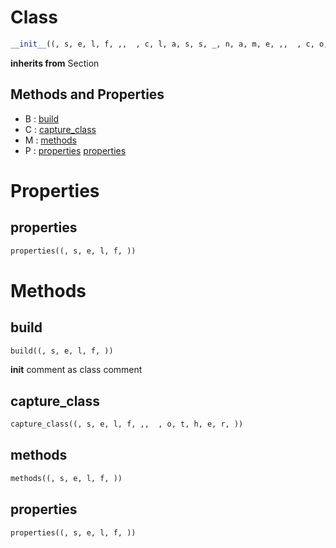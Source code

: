 # Class



``` python
__init__((, s, e, l, f, ,,  , c, l, a, s, s, _, n, a, m, e, ,,  , c, o, m, m, e, n, t, ))
```




**inherits from** Section 

## Methods and Properties
- B : [build](#build) 
- C : [capture_class](#capture_class) 
- M : [methods](#methods) 
- P : [properties](#properties) [properties](#properties) 

# Properties

## properties

``` python
properties((, s, e, l, f, ))
```





# Methods

## build

``` python
build((, s, e, l, f, ))
```

__init__ comment as class comment



## capture_class

``` python
capture_class((, s, e, l, f, ,,  , o, t, h, e, r, ))
```




## methods

``` python
methods((, s, e, l, f, ))
```




## properties

``` python
properties((, s, e, l, f, ))
```





